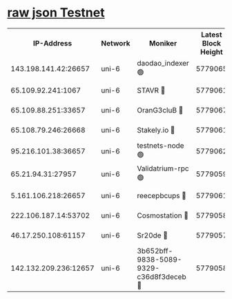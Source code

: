 [raw json Testnet](https://rpc-check.junot.stavr.tech/junot/rpc-junot-result.json)
=


<table><tr><th>IP-Address</th><th>Network</th><th>Moniker</th><th>Latest Block Height</th><th>Earliest Block Height</th><th>Catching Up</th><th>Voting Power</th><th>Scan Time</th></tr><tr><td>143.198.141.42:26657</td><td>uni-6</td><td>daodao_indexer 🟢</td><td>5779065</td><td>1</td><td>False</td><td>0</td><td>2023-12-04T18:37:35.508202208UTC</td></tr><tr><td>65.109.92.241:1067</td><td>uni-6</td><td>STAVR 🔴</td><td>5779061</td><td>1138541</td><td>False</td><td>6042</td><td>2023-12-04T18:37:24.949256127UTC</td></tr><tr><td>65.109.88.251:33657</td><td>uni-6</td><td>OranG3cluB 🔴</td><td>5779067</td><td>1138541</td><td>False</td><td>11</td><td>2023-12-04T18:37:39.898496444UTC</td></tr><tr><td>65.108.79.246:26668</td><td>uni-6</td><td>Stakely.io 🔴</td><td>5779061</td><td>1570872</td><td>False</td><td>1178711</td><td>2023-12-04T18:37:25.945473462UTC</td></tr><tr><td>95.216.101.38:36657</td><td>uni-6</td><td>testnets-node 🟢</td><td>5779062</td><td>1615130</td><td>False</td><td>0</td><td>2023-12-04T18:37:28.338130444UTC</td></tr><tr><td>65.21.94.31:27957</td><td>uni-6</td><td>Validatrium-rpc 🟢</td><td>5779059</td><td>2943363</td><td>False</td><td>0</td><td>2023-12-04T18:37:20.525336268UTC</td></tr><tr><td>5.161.106.218:26657</td><td>uni-6</td><td>reecepbcups 🔴</td><td>5779061</td><td>4468422</td><td>False</td><td>105015</td><td>2023-12-04T18:37:25.576135739UTC</td></tr><tr><td>222.106.187.14:53702</td><td>uni-6</td><td>Cosmostation 🔴</td><td>5779058</td><td>5344501</td><td>False</td><td>110003</td><td>2023-12-04T18:37:18.096237669UTC</td></tr><tr><td>46.17.250.108:61157</td><td>uni-6</td><td>Sr20de 🔴</td><td>5779057</td><td>5727371</td><td>False</td><td>28</td><td>2023-12-04T18:37:13.299930729UTC</td></tr><tr><td>142.132.209.236:12657</td><td>uni-6</td><td>3b652bff-9838-5089-9329-c36d8f3deceb 🔴</td><td>5779058</td><td>5771280</td><td>False</td><td>157563</td><td>2023-12-04T18:37:16.895971979UTC</td></tr></table>